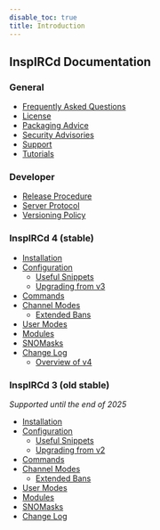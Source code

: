 ```yaml
---
disable_toc: true
title: Introduction
---
```


## InspIRCd Documentation

<div class="col-md-4" markdown="1">

### General

- [Frequently Asked Questions](/faq)
- [License](/license)
- [Packaging Advice](/packaging)
- [Security Advisories](/security)
- [Support](/support)
- [Tutorials](/tutorials)

### Developer

- [Release Procedure](/release-procedure)
- [Server Protocol](/server)
- [Versioning Policy](/versioning)

</div>

<div class="col-md-4" markdown="1">

### InspIRCd 4 (stable)

- [Installation](/4/installation)
- [Configuration](/4/configuration)
    - [Useful Snippets](/4/configuration/useful-snippets)
    - [Upgrading from v3](/4/breaking-changes)
- [Commands](/4/commands)
- [Channel Modes](/4/channel-modes)
    - [Extended Bans](/4/extended-bans)
- [User Modes](/4/user-modes)
- [Modules](/4/modules)
- [SNOMasks](/4/snomasks)
- [Change Log](/4/change-log)
    - [Overview of v4](/4/overview)

</div>

<div class="col-md-4" markdown="1">

### InspIRCd 3 (old stable)

*Supported until the end of 2025*

- [Installation](/3/installation)
- [Configuration](/3/configuration)
    - [Useful Snippets](/3/configuration/useful-snippets)
    - [Upgrading from v2](/3/breaking-changes)
- [Commands](/3/commands)
- [Channel Modes](/3/channel-modes)
    - [Extended Bans](/3/extended-bans)
- [User Modes](/3/user-modes)
- [Modules](/3/modules)
- [SNOMasks](/3/snomasks)
- [Change Log](/3/change-log)

</div>
